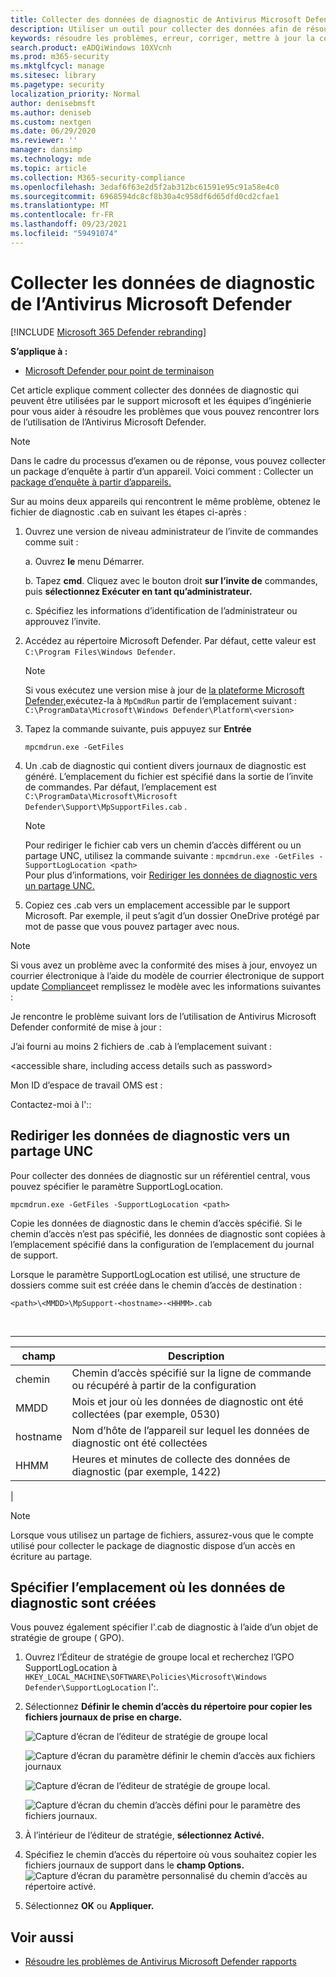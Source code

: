 ```yaml
---
title: Collecter des données de diagnostic de Antivirus Microsoft Defender
description: Utiliser un outil pour collecter des données afin de résoudre les problèmes Antivirus Microsoft Defender
keywords: résoudre les problèmes, erreur, corriger, mettre à jour la conformité, oms, surveiller, rapport, Microsoft Defender av, objet de stratégie de groupe, paramètre, données de diagnostic
search.product: eADQiWindows 10XVcnh
ms.prod: m365-security
ms.mktglfcycl: manage
ms.sitesec: library
ms.pagetype: security
localization_priority: Normal
author: denisebmsft
ms.author: deniseb
ms.custom: nextgen
ms.date: 06/29/2020
ms.reviewer: ''
manager: dansimp
ms.technology: mde
ms.topic: article
ms.collection: M365-security-compliance
ms.openlocfilehash: 3edaf6f63e2d5f2ab312bc61591e95c91a58e4c0
ms.sourcegitcommit: 6968594dc8cf8b30a4c958df6d65dfd0cd2cfae1
ms.translationtype: MT
ms.contentlocale: fr-FR
ms.lasthandoff: 09/23/2021
ms.locfileid: "59491074"
---
```

# <a name="collect-microsoft-defender-av-diagnostic-data"></a>Collecter les données de diagnostic de l’Antivirus Microsoft Defender

[!INCLUDE [Microsoft 365 Defender rebranding](../../includes/microsoft-defender.md)]


**S’applique à :**

- [Microsoft Defender pour point de terminaison](/microsoft-365/security/defender-endpoint/)

Cet article explique comment collecter des données de diagnostic qui peuvent être utilisées par le support microsoft et les équipes d’ingénierie pour vous aider à résoudre les problèmes que vous pouvez rencontrer lors de l’utilisation de l’Antivirus Microsoft Defender.

> [!NOTE]
> Dans le cadre du processus d’examen ou de réponse, vous pouvez collecter un package d’enquête à partir d’un appareil. Voici comment : Collecter un [package d’enquête à partir d’appareils.](/windows/security/threat-protection/microsoft-defender-atp/respond-machine-alerts#collect-investigation-package-from-devices)

Sur au moins deux appareils qui rencontrent le même problème, obtenez le fichier de diagnostic .cab en suivant les étapes ci-après :

1. Ouvrez une version de niveau administrateur de l’invite de commandes comme suit :

    a. Ouvrez **le** menu Démarrer.

    b. Tapez **cmd**. Cliquez avec le bouton droit **sur l’invite de** commandes, puis **sélectionnez Exécuter en tant qu’administrateur.**

    c. Spécifiez les informations d’identification de l’administrateur ou approuvez l’invite.

2. Accédez au répertoire Microsoft Defender. Par défaut, cette valeur est `C:\Program Files\Windows Defender`.

   > [!NOTE]
   > Si vous exécutez une version mise à jour de [la plateforme Microsoft Defender,](https://support.microsoft.com/help/4052623/update-for-microsoft-defender-antimalware-platform)exécutez-la à `MpCmdRun` partir de l’emplacement suivant : `C:\ProgramData\Microsoft\Windows Defender\Platform\<version>`

3. Tapez la commande suivante, puis appuyez sur **Entrée**

    ```Dos
    mpcmdrun.exe -GetFiles
    ```

4. Un .cab de diagnostic qui contient divers journaux de diagnostic est généré. L’emplacement du fichier est spécifié dans la sortie de l’invite de commandes. Par défaut, l’emplacement est `C:\ProgramData\Microsoft\Microsoft Defender\Support\MpSupportFiles.cab` .

   > [!NOTE]
   > Pour rediriger le fichier cab vers un chemin d’accès différent ou un partage UNC, utilisez la commande suivante : `mpcmdrun.exe -GetFiles -SupportLogLocation <path>`  <br/>Pour plus d’informations, voir [Rediriger les données de diagnostic vers un partage UNC.](#redirect-diagnostic-data-to-a-unc-share)

5. Copiez ces .cab vers un emplacement accessible par le support Microsoft. Par exemple, il peut s’agit d’un dossier OneDrive protégé par mot de passe que vous pouvez partager avec nous.

> [!NOTE]
> Si vous avez un problème avec la conformité des mises à jour, envoyez un courrier électronique à l’aide du modèle de courrier électronique de support update <a href="mailto:ucsupport@microsoft.com?subject=WDAV assessment issue&body=I%20am%20encountering%20the%20following%20issue%20when%20using%20Windows%20Defender%20AV%20in%20Update%20Compliance%3a%20%0d%0aI%20have%20provided%20at%20least%202%20support%20.cab%20files%20at%20the%20following%20location%3a%20%3Caccessible%20share%2c%20including%20access%20details%20such%20as%20password%3E%0d%0aMy%20OMS%20workspace%20ID%20is%3a%20%0d%0aPlease%20contact%20me%20at%3a">Compliance</a>et remplissez le modèle avec les informations suivantes :
>
> Je rencontre le problème suivant lors de l’utilisation de Antivirus Microsoft Defender conformité de mise à jour :
>
> J’ai fourni au moins 2 fichiers de .cab à l’emplacement suivant :
>
> \<accessible share, including access details such as password\>
>
> Mon ID d’espace de travail OMS est :
>
> Contactez-moi à l'::

## <a name="redirect-diagnostic-data-to-a-unc-share"></a>Rediriger les données de diagnostic vers un partage UNC

Pour collecter des données de diagnostic sur un référentiel central, vous pouvez spécifier le paramètre SupportLogLocation.

```Dos
mpcmdrun.exe -GetFiles -SupportLogLocation <path>
```

Copie les données de diagnostic dans le chemin d’accès spécifié. Si le chemin d’accès n’est pas spécifié, les données de diagnostic sont copiées à l’emplacement spécifié dans la configuration de l’emplacement du journal de support.

Lorsque le paramètre SupportLogLocation est utilisé, une structure de dossiers comme suit est créée dans le chemin d’accès de destination :

```Dos
<path>\<MMDD>\MpSupport-<hostname>-<HHMM>.cab
```

<br>

****

|champ|Description|
|---|---|
|chemin|Chemin d’accès spécifié sur la ligne de commande ou récupéré à partir de la configuration|
|MMDD|Mois et jour où les données de diagnostic ont été collectées (par exemple, 0530)|
|hostname|Nom d’hôte de l’appareil sur lequel les données de diagnostic ont été collectées|
|HHMM|Heures et minutes de collecte des données de diagnostic (par exemple, 1422)|
|

> [!NOTE]
> Lorsque vous utilisez un partage de fichiers, assurez-vous que le compte utilisé pour collecter le package de diagnostic dispose d’un accès en écriture au partage.

## <a name="specify-location-where-diagnostic-data-is-created"></a>Spécifier l’emplacement où les données de diagnostic sont créées

Vous pouvez également spécifier l'.cab de diagnostic à l’aide d’un objet de stratégie de groupe ( GPO).

1. Ouvrez l’Éditeur de stratégie de groupe local et recherchez l’GPO SupportLogLocation à `HKEY_LOCAL_MACHINE\SOFTWARE\Policies\Microsoft\Windows Defender\SupportLogLocation` l':.

2. Sélectionnez **Définir le chemin d’accès du répertoire pour copier les fichiers journaux de prise en charge.**

   ![Capture d’écran de l’éditeur de stratégie de groupe local](images/GPO1-SupportLogLocationDefender.png)

   ![Capture d’écran du paramètre définir le chemin d’accès aux fichiers journaux](images/GPO2-SupportLogLocationGPPage.png)

    ![Capture d’écran de l’éditeur de stratégie de groupe local.](images/GPO1-SupportLogLocationDefender.png)  
        
     ![Capture d’écran du chemin d’accès défini pour le paramètre des fichiers journaux.](images/GPO2-SupportLogLocationGPPage.png)  
3. À l’intérieur de l’éditeur de stratégie, **sélectionnez Activé.**

4. Spécifiez le chemin d’accès du répertoire où vous souhaitez copier les fichiers journaux de support dans le **champ Options.**
     ![Capture d’écran du paramètre personnalisé du chemin d’accès au répertoire activé.](images/GPO3-SupportLogLocationGPPageEnabledExample.png) 
5. Sélectionnez **OK** ou **Appliquer.**

## <a name="see-also"></a>Voir aussi

- [Résoudre les problèmes de Antivirus Microsoft Defender rapports](troubleshoot-reporting.md)
